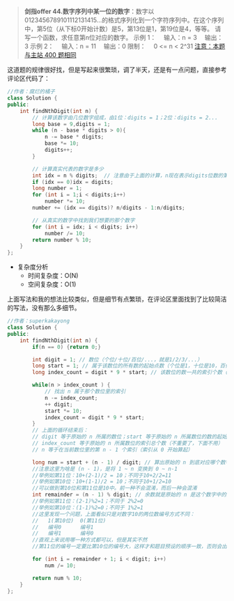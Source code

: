 #

>**剑指offer 44.数字序列中某一位的数字**：数字以0123456789101112131415…的格式序列化到一个字符序列中。在这个序列中，第5位（从下标0开始计数）是5，第13位是1，第19位是4，等等。
请写一个函数，求任意第n位对应的数字。
示例 1：
　输入：n = 3
　输出：3
示例 2：
　输入：n = 11
　输出：0
限制：
　0 <= n < 2^31
[注意：本题与主站 400 题相同](https://leetcode-cn.com/problems/nth-digit/)

这道题的规律很好找，但是写起来很繁琐，调了半天，还是有一点问题，直接参考评论区代码了：

```C++
//作者：腐烂的橘子
class Solution {
public:
    int findNthDigit(int n) {
        // 计算该数字由几位数字组成，由1位：digits = 1；2位：digits = 2...
        long base = 9,digits = 1;
        while (n - base * digits > 0){
            n -= base * digits;
            base *= 10;
            digits++;
        }

        // 计算真实代表的数字是多少
        int idx = n % digits;  // 注意由于上面的计算，n现在表示digits位数的第n个数字
        if (idx == 0)idx = digits;
        long number = 1;
        for (int i = 1;i < digits;i++)
            number *= 10;
        number += (idx == digits)? n/digits - 1:n/digits;

        // 从真实的数字中找到我们想要的那个数字
        for (int i = idx; i < digits; i++)
            number /= 10;
        return number % 10;
    }
};
```

- 复杂度分析
  - 时间复杂度：O(N)
  - 空间复杂度：O(1)

上面写法和我的想法比较类似，但是细节有点繁琐，在评论区里面找到了比较简洁的写法，没有那么多细节。

```C++
//作者：superkakayong
class Solution {
public:
    int findNthDigit(int n) {
        if(n == 0) {return 0;}

        int digit = 1; // 数位（个位/十位/百位/...，就是1/2/3/...）
        long start = 1; // 属于该数位的所有数的起始点数（个位是1，十位是10，百位是100）
        long index_count = digit * 9 * start; // 该数位的数一共的索引个数（不是数字个数）

        while(n > index_count ) {
            // 找出 n 属于那个数位里的索引
            n -= index_count; 
            ++ digit;
            start *= 10;
            index_count = digit * 9 * start;
        }
        // 上面的循环结束后：
        // digit 等于原始的 n 所属的数位；start 等于原始的 n 所属数位的数的起始点
        // index_count 等于原始的 n 所属数位的索引总个数（不重要了，下面不用）
        // n 等于在当前数位里的第 n - 1 个索引（索引从 0 开始算起）

        long num = start + (n - 1) / digit; // 算出原始的 n 到底对应哪个数字，与上的不同之处在于start提前计算出来了
        //注意这里为啥是 (n - 1)，是将 1 ~ n 变换到 0 ~ n-1
        //举例如第11位：10+(2-1)/2 = 10；不同于10+2/2=11
        //举例如第10位：10+(1-1)/2 = 10；不同于10+1/2=10
        //可以做到第10位和第11位是10中。前一种不会混淆，而后一种会混淆
        int remainder = (n - 1) % digit; // 余数就是原始的 n 是这个数字中的第几位
        //举例如第11位：(2-1)%2=1；不同于 2%2=0
        //举例如第10位：(1-1)%2=0；不同于 1%2=1
        //这里发现一个问题，上面看似只是对数字10的两位数编号方式不同：
        //   1(第10位)  0(第11位)
        //   编号0      编号1
        //   编号1      编号0
        //直观上来说用哪一种方式都可以，但是其实不然
        //第11位的编号一定要比第10位的编号大，这样才和题目预设的顺序一致，否则会出错

        for (int i = remainder + 1; i < digit; i++)
            num /= 10;

        return num % 10;
    }
};
```

